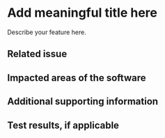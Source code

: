 
<!--
IMPORTANT NOTES

Is this pull request ready to be merged?
- Do the existing tests pass and new tests added for new code?
- Is all development in a state where you are proud to share it with others and
  willing to ask other people to take the time to review it?
- Is it documented in such a way that a review can reasonably understand what you've
  done and why you've done it? Can other users understand how to use your changes?
If not but opening the pull request will facilitate development, make it a "draft" pull request

This form is written in GitHub's Markdown format. For a reference on this type
of syntax, see GitHub's documentation:
https://docs.github.com/en/get-started/writing-on-github/getting-started-with-writing-and-formatting-on-github/basic-writing-and-formatting-syntax

This template contains guidance for your submission within the < ! - -, - - > blocks.
These are comments in HTML syntax and will not appear in the submission.
Be sure to use the "Preview" feature on GitHub to ensure your submission is formatted as intended.

When including code snippets, please paste the text itself and wrap the code block with
ticks (see the other character on the tilde ~ key in a US keyboard) to format it as code.
For example, Python code should be wrapped in ticks like this:
```python
def a_func():
    return 1

a = 1
b = a_func()
print(a + b)
```
This is preferred over screen shots since it is searchable and others can copy/paste
the text to run it.
-->


# Add meaningful title here
<!--
Be sure to title your pull request so that readers can scan through the list of PR's and understand
what this one involves. It should be a few well selected words to get the point across. If you have
a hard time choosing a brief title, consider splitting the pull request into multiple pull requests.
Keep in mind that the title will be automatically included in the release notes.
-->
Describe your feature here.

## Related issue
<!--
If one exists, link to a related GitHub Issue.
-->

## Impacted areas of the software
<!--
List any modules or other areas which should be impacted by this pull request. This helps to determine the verification tests.
-->

## Additional supporting information
<!--
Add any other context about the problem here.
-->

## Test results, if applicable
<!--
Add the results from unit tests and regression tests here along with justification for any failing test cases.
-->

<!--
__ For NREL use __
Release checklist:
- Update the version in
    - [ ] README.md
    - [ ] floris/VERSION
- [ ] Verify docs builds correctly
- [ ] Create a tag in the NREL/FLORIS repository
-->
